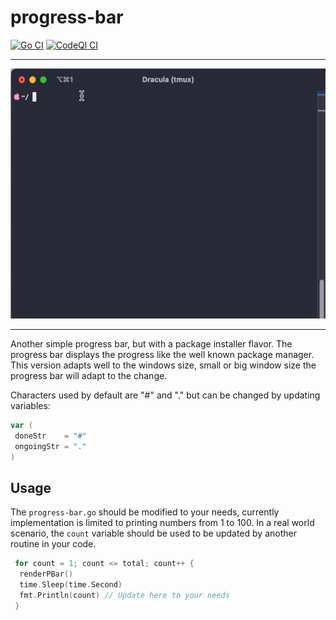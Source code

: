 # progress-bar

[![Go CI](https://github.com/elulcao/progress-bar/actions/workflows/go.yaml/badge.svg)](https://github.com/elulcao/progress-bar/blob/main/.github/workflows/go.yaml)
[![CodeQl CI](https://github.com/elulcao/progress-bar/actions/workflows/codeql-analysis.yaml/badge.svg)](https://github.com/elulcao/progress-bar/blob/main/.github/workflows/codeql-analysis.yaml)

---

<p
    align="center">
    <img
        src="./.assets/demo-01.gif"
        alt="Demo 01"
        width="600"
        height="400"
    />
</p>

---

Another simple progress bar, but with a package installer flavor. The progress bar displays the
progress like the well known package manager. This version adapts well to the windows size, small
or big window size the progress bar will adapt to the change.

Characters used by default are "#" and "." but can be changed by updating variables:

```go
var (
 doneStr    = "#"
 ongoingStr = "."
)
```

## Usage

The `progress-bar.go` should be modified to your needs, currently implementation is limited to
printing numbers from 1 to 100. In a real world scenario, the `count` variable should be used to
be updated by another routine in your code.

```go
 for count = 1; count <= total; count++ {
  renderPBar()
  time.Sleep(time.Second)
  fmt.Println(count) // Update here to your needs
 }
```
